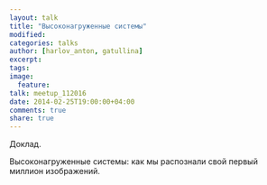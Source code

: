 ```yaml
---
layout: talk
title: "Высоконагруженные системы"
modified:
categories: talks
author: [harlov_anton, gatullina]
excerpt:
tags:
image:
  feature:
talk: meetup_112016
date: 2014-02-25T19:00:00+04:00
comments: true
share: true
---
```


Доклад.

Высоконагруженные системы: как мы распознали свой первый миллион изображений.